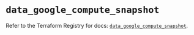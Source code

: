 # `data_google_compute_snapshot`

Refer to the Terraform Registry for docs: [`data_google_compute_snapshot`](https://registry.terraform.io/providers/hashicorp/google/5.17.0/docs/data-sources/compute_snapshot).
